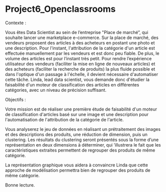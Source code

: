 # Project6_Openclassrooms

Contexte :

Vous êtes Data Scientist au sein de l’entreprise "Place de marché”, qui souhaite lancer une marketplace e-commerce.
Sur la place de marché, des vendeurs proposent des articles à des acheteurs en postant une photo et une description.
Pour l'instant, l'attribution de la catégorie d'un article est effectuée manuellement par les vendeurs et est donc peu fiable. De plus, le volume des articles est pour l’instant très petit.
Pour rendre l’expérience utilisateur des vendeurs (faciliter la mise en ligne de nouveaux articles) et des acheteurs (faciliter la recherche de produits) la plus fluide possible et dans l'optique d'un passage à l'échelle, il devient nécessaire d'automatiser cette tâche.
Linda, lead data scientist, vous demande donc d'étudier la faisabilité d'un moteur de classification des articles en différentes catégories, avec un niveau de précision suffisant.

Objectifs :

Votre mission est de réaliser une première étude de faisabilité d'un moteur de classification d'articles basé sur une image et une description pour l'automatisation de l'attribution de la catégorie de l'article.

Vous analyserez le jeu de données en réalisant un prétraitement des images et des descriptions des produits, une réduction de dimension, puis un clustering. Les résultats du clustering seront présentés sous la forme d’une représentation en deux dimensions à déterminer, qui ’illustrera le fait que les caractéristiques extraites permettent de regrouper des produits de même catégorie.

La représentation graphique vous aidera à convaincre Linda que cette approche de modélisation permettra bien de regrouper des produits de même catégorie.


Bonne lecture.


